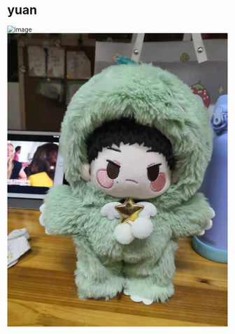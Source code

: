 # yuan

![image](static/爱斯基摩人.png)
![image](https://github.com/mmszhezhi/yuan/blob/master/static/%E7%88%B1%E6%96%AF%E5%9F%BA%E6%91%A9%E4%BA%BA.jpg)
